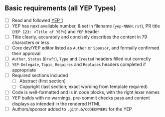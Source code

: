 <!--
You can use the following checklist when double-checking your YEP,
and you can help complete some of it yourself if you like
by ticking any boxes you're sure about, like this: [x]
If you're unsure about anything, just leave it blank and we'll take a look.

If your YEP is not Standards Track, remove the corresponding section.
-->

## Basic requirements (all YEP Types)

* [ ] Read and followed [YEP 1](https://JPEWdev.github.io/yeps/1)
* [ ] YEP has next available number, & set in filename (``yep-NNNN.rst``), PR title (``YEP 123: <Title of YEP>``) and ``YEP`` header
* [ ] Title clearly, accurately and concisely describes the content in 79 characters or less
* [ ] Core dev/YEP editor listed as ``Author`` or ``Sponsor``, and formally confirmed their approval
* [ ] ``Author``, ``Status`` (``Draft``), ``Type`` and ``Created`` headers filled out correctly
* [ ] ``YEP-Delegate``, ``Topic``, ``Requires`` and ``Replaces`` headers completed if appropriate
* [ ] Required sections included
    * [ ] Abstract (first section)
    * [ ] Copyright (last section; exact wording from template required)
* [ ] Code is well-formatted and is in code blocks, with the right lexer names
* [ ] YEP builds with no warnings, pre-commit checks pass and content displays as intended in the rendered HTML
* [ ] Authors/sponsor added to ``.github/CODEOWNERS`` for the YEP
